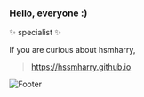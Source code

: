 

### Hello, everyone :)

✨ specialist ✨

If you are curious about hsmharry,
> https://hssmharry.github.io

![Footer](https://capsule-render.vercel.app/api?type=waving&color=auto&height=200&section=footer)
